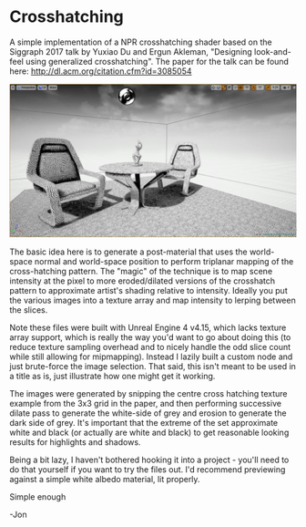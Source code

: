 # Crosshatching
A simple implementation of a NPR crosshatching shader based on the Siggraph 2017 talk by Yuxiao Du and Ergun Akleman, "Designing look-and-feel using generalized crosshatching".  The paper for the talk can be found here: http://dl.acm.org/citation.cfm?id=3085054

![Image of the crosshatching in action](https://github.com/JonGreenberg/Crosshatching/blob/master/Example.JPG)

The basic idea here is to generate a post-material that uses the world-space normal and world-space position to perform triplanar mapping of the cross-hatching pattern.  The "magic" of the technique is to map scene intensity at the pixel to more eroded/dilated versions of the crosshatch pattern to approximate artist's shading relative to intensity.  Ideally you put the various images into a texture array and map intensity to lerping between the slices.

Note these files were built with Unreal Engine 4 v4.15, which lacks texture array support, which is really the way you'd want to go about doing this (to reduce texture sampling overhead and to nicely handle the odd slice count while still allowing for mipmapping).  Instead I lazily built a custom node and just brute-force the image selection.  That said, this isn't meant to be used in a title as is, just illustrate how one might get it working.

The images were generated by snipping the centre cross hatching texture example from the 3x3 grid in the paper, and then performing successive dilate pass to generate the white-side of grey and erosion to generate the dark side of grey.  It's important that the extreme of the set approximate white and black (or actually are white and black) to get reasonable looking results for highlights and shadows.

Being a bit lazy, I haven't bothered hooking it into a project - you'll need to do that yourself if you want to try the files out.  I'd recommend previewing against a simple white albedo material, lit properly.

Simple enough

-Jon
